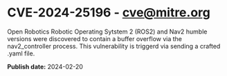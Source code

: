 # CVE-2024-25196 - cve@mitre.org

Open Robotics Robotic Operating Sytstem 2 (ROS2) and Nav2 humble versions were discovered to contain a buffer overflow via the nav2_controller process. This vulnerability is triggerd via sending a crafted .yaml file.

**Publish date:** 2024-02-20

